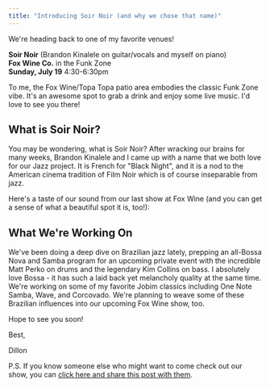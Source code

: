 ```yaml
---
title: "Introducing Soir Noir (and why we chose that name)"
---
```


We're heading back to one of my favorite venues!

**Soir Noir** (Brandon Kinalele on guitar/vocals and myself on piano)  
**Fox Wine Co.** in the Funk Zone  
**Sunday, July 19** 4:30-6:30pm

To me, the Fox Wine/Topa Topa patio area embodies the classic Funk Zone vibe. It's an awesome spot to grab a drink and enjoy some live music. I'd love to see you there!

## What is Soir Noir?

You may be wondering, what is Soir Noir? After wracking our brains for many weeks, Brandon Kinalele and I came up with a name that we both love for our Jazz project. It is French for "Black Night", and it is a nod to the American cinema tradition of Film Noir which is of course inseparable from jazz.

Here's a taste of our sound from our last show at Fox Wine (and you can get a sense of what a beautiful spot it is, too!):

<youtube-embed src="https://www.youtube.com/watch?v=4-pFT1gSXcA"></youtube-embed>

## What We're Working On

We've been doing a deep dive on Brazilian jazz lately, prepping an all-Bossa Nova and Samba program for an upcoming private event with the incredible Matt Perko on drums and the legendary Kim Collins on bass. I absolutely love Bossa - it has such a laid back yet melancholy quality at the same time. We're working on some of my favorite Jobim classics including One Note Samba, Wave, and Corcovado. We're planning to weave some of these Brazilian influences into our upcoming Fox Wine show, too.

Hope to see you soon!

Best,

Dillon

P.S. If you know someone else who might want to come check out our show, you can [click here and share this post with them](https://dillonkearns.com/newsletters/introducing-soir-noir).

